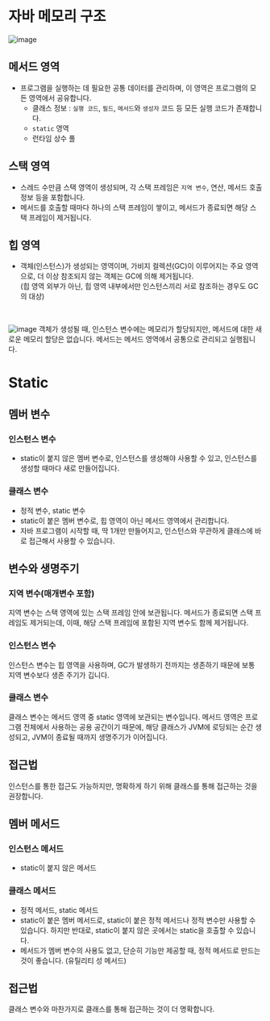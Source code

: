 # 자바 메모리 구조

![image](https://github.com/yonghyeonpark/Java-Study/assets/126778700/d473c663-9158-4fe7-8b11-ef63feee09e7)

## 메서드 영역

- 프로그램을 실행하는 데 필요한 공통 데이터를 관리하며, 이 영역은 프로그램의 모든 영역에서 공유합니다.
  - 클래스 정보 : `실행 코드`, `필드`, `메서드`와 `생성자` 코드 등 모든 실행 코드가 존재합니다.
  - `static` 영역
  - 런타임 상수 풀

## 스택 영역

- 스레드 수만큼 스택 영역이 생성되며, 각 스택 프레임은 `지역 변수`, 연산, 메서드 호출 정보 등을 포함합니다.
- 메서드를 호출할 때마다 하나의 스택 프레임이 쌓이고, 메서드가 종료되면 해당 스택 프레임이 제거됩니다.

## 힙 영역

- 객체(인스턴스)가 생성되는 영역이며, 가비지 컬렉션(GC)이 이루어지는 주요 영역으로, 더 이상 참조되지 않는 객체는 GC에 의해 제거됩니다.<br>(힙 영역 외부가 아닌, 힙 영역 내부에서만 인스턴스끼리 서로 참조하는 경우도 GC의 대상)

<br>

![image](https://github.com/yonghyeonpark/Java-Study/assets/126778700/56e865aa-4586-4add-9a03-845d0ca430eb)
객체가 생성될 때, 인스턴스 변수에는 메모리가 할당되지만, 메서드에 대한 새로운 메모리 할당은 없습니다. 
메서드는 메서드 영역에서 공통으로 관리되고 실행됩니다.
<br>

# Static

## 멤버 변수

### 인스턴스 변수

- static이 붙지 않은 멤버 변수로, 인스턴스를 생성해야 사용할 수 있고, 인스턴스를 생성할 때마다 새로 만들어집니다.

### 클래스 변수

- 정적 변수, static 변수
- static이 붙은 멤버 변수로, 힙 영역이 아닌 메서드 영역에서 관리합니다.
- 자바 프로그램이 시작할 때, 딱 1개만 만들어지고, 인스턴스와 무관하게 클래스에 바로 접근해서 사용할 수 있습니다.

## 변수와 생명주기

### 지역 변수(매개변수 포함)

지역 변수는 스택 영역에 있는 스택 프레임 안에 보관됩니다. 메서드가 종료되면 스택 프레임도 제거되는데, 이때, 해당 스택 프레임에 포함된 지역 변수도 함께 제거됩니다.

### 인스턴스 변수

인스턴스 변수는 힙 영역을 사용하며, GC가 발생하기 전까지는 생존하기 때문에 보통 지역 변수보다 생존 주기가 깁니다.

### 클래스 변수

클래스 변수는 메서드 영역 중 static 영역에 보관되는 변수입니다. 메서드 영역은 프로그램 전체에서 사용하는 공용 공간이기 때문에, 해당 클래스가 JVM에 로딩되는 순간 생성되고, JVM이 종료될 때까지 생명주기가 이어집니다.

## 접근법

인스턴스를 통한 접근도 가능하지만, 명확하게 하기 위해 클래스를 통해 접근하는 것을 권장합니다.


## 멤버 메서드

### 인스턴스 메서드

- static이 붙지 않은 메서드

### 클래스 메서드

- 정적 메서드, static 메서드
- static이 붙은 멤버 메서드로, static이 붙은 정적 메서드나 정적 변수만 사용할 수 있습니다. 하지만 반대로, static이 붙지 않은 곳에서는 static을 호출할 수 있습니다.
- 메서드가 멤버 변수의 사용도 없고, 단순히 기능만 제공할 때, 정적 메서드로 만드는 것이 좋습니다. (유틸리티 성 메서드)

## 접근법

클래스 변수와 마찬가지로 클래스를 통해 접근하는 것이 더 명확합니다.